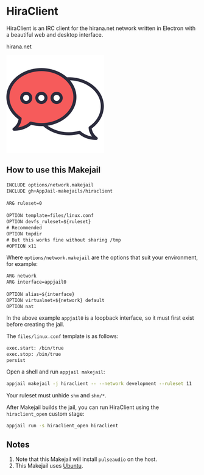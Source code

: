 # HiraClient

HiraClient is an IRC client for the hirana.net network written in Electron with a beautiful web and desktop interface.

hirana.net

![hiranaclient logo](https://raw.githubusercontent.com/hirananet/HiraClient/main/src/assets/256x256.png)

## How to use this Makejail

```
INCLUDE options/network.makejail
INCLUDE gh+AppJail-makejails/hiraclient

ARG ruleset=0

OPTION template=files/linux.conf
OPTION devfs_ruleset=${ruleset}
# Recommended
OPTION tmpdir
# But this works fine without sharing /tmp
#OPTION x11
```

Where `options/network.makejail` are the options that suit your environment, for example:

```
ARG network
ARG interface=appjail0

OPTION alias=${interface}
OPTION virtualnet=${network} default
OPTION nat
```

In the above example `appjail0` is a loopback interface, so it must first exist before creating the jail.

The `files/linux.conf` template is as follows:

```
exec.start: /bin/true
exec.stop: /bin/true
persist
```

Open a shell and run `appjail makejail`:

```sh
appjail makejail -j hiraclient -- --network development --ruleset 11
```

Your ruleset must unhide `shm` and `shm/*`.

After Makejail builds the jail, you can run HiraClient using the `hiraclient_open` custom stage:

```sh
appjail run -s hiraclient_open hiraclient
```

## Notes

1. Note that this Makejail will install `pulseaudio` on the host.
2. This Makejail uses [Ubuntu](https://github.com/AppJail-makejails/Ubuntu).